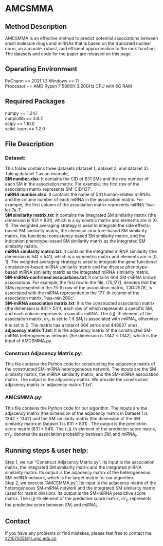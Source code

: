 # AMCSMMA
## Method Description
AMCSMMA is an effective method to predict potential associations between small molecule drugs and miRNAs that is based on the truncated nuclear norm, an accurate, robust, and efficient approximation to the rank function. The datasets and code for the paper are released on this page.

## Operating Environment
PyCharm == 2021.1.3
Windows == 11         
Processor == AMD Ryzen 7 5800H 3.20GHz CPU with 6G RAM       

## Required Packages
numpy == 1.24.1   
matplotlib == 3.6.2   
scipy == 1.10.0   
scikit-learn == 1.2.0

## File Description
### Dataset: 
This folder contains three datasets (dataset 1, dataset 2, and dataset 3). Taking dataset 1 as an example,    
**SM number.xlsx**: It contains the CID of 831 SMs and the row number of each SM in the association matrix. For example, the first row of the association matrix represents SM 'CID:137'.   
**miRNA number.xlsx**: It contains the name of 541 human-related miRNAs and the column number of each miRNA in the association matrix. For example, the first column of the association matrix represents miRNA 'hsa-let-7a-1'.   
**SM similarity matrix.txt**: It contains the integrated SM similarity matrix (the dimension is 831 $\times$ 831), which is a symmetric matrix and elements are in [0, 1]. The weighted averaging strategy is uesd to integrate the side effects-based SM similarity matrix, the chemical structure-based SM similarity matrix, the functional consistency-based SM similarity matrix, and the indication phenotype-based SM similarity matrix as the integrated SM similarity matrix.         
**miRNA similarity matrix.txt**: It contains the integrated miRNA similarity (the dimension is 541 $\times$ 541), which is a symmetric matrix and elements are in [0, 1]. The weighted averaging strategy is uesd to integrate the gene functional consistency-based miRNA similarity matrix and the disease phenotype-based miRNA similarity matrix as the integrated miRNA similarity matrix.       
**SM-miRNA-confirmed associations.txt**: It contains 664 SM-miRNA known associations. For example, the first row in the file, (75,177), denotes that the SMs represented in the 75-th row of the association matrix, 'CID:2578', is associated with the miRNA represented in the 177-th column of the association matrix, 'hsa-mir-200c'.      
**SM-miRNA association matrix.txt**: It is the constructed association matrix (the dimension is 831 $\times$ 541), each row of which represents a specific SM, and each column represents a specific miRNA. The (i,j)-th element of the association matrix, $m_{ij}$, is set to 1 if $SM_i$ is associated with $miRNA_j$, otherwise it is set to 0. The matrix has a total of 664 zeros and 448907 ones.         
**adjacency matrix T.txt**: It is the adjacency matrix of the constructed SM-miRNA heterogeneous network (the dimension is 1342 $\times$ 1342), which is the input of AMCSMMA.py.
### Construct Adjacency Matrix.py:
This file contains the Python code for constructing the adjacency matrix of the constructed SM-miRNA heterogeneous network. The inputs are the SM similarity matrix, the miRNA similarity matrix, and the SM-miRNA association matrix. The output is the adjacency matrix. We provide the constructed adjacency matrix in 'adjacency matrix T.txt'.
### AMCSMMA.py:   
This file contains the Python code for our algorithm. The inputs are the adjacency matrix (the dimension of the adjacency matrix in Dataset 1 is 1342 $\times$ 1342) and the SM similarity matrix (the dimension of the SM similarity matrix in Dataset 1 is 831 $\times$ 831) . The output is the prediction score matrix (831 $\times$ 541). The (i,j)-th element of the prediction score matrix, $m'_{ij}$, denotes the association probability between $SM_i$ and $miRNA_j$.

## Running steps & user help:
Step 1, we run “Construct Adjacency Matrix.py”. Its input is the association matrix, the integrated SM similarity matrix and the integrated miRNA similarity matrix. Its output is the adjacency matrix of the heterogeneous SM-miRNA network, which is the target matrix for our algorithm.       
Step 2, we execute “AMCSMMA.py”. Its input is the adjacency matrix of the heterogeneous SM-miRNA network and the integrated SM similarity matrix (used for matrix division). Its output is the SM-miRNA predictive score matrix. The (i,j)-th element of the predictive score matrix, $m'_{ij}$, represents the predictive score between $SM_i$ and $miRNA_j$.

## Contact
If you have any problems or find mistakes, please feel free to contact me: z21070251@s.upc.edu.cn



